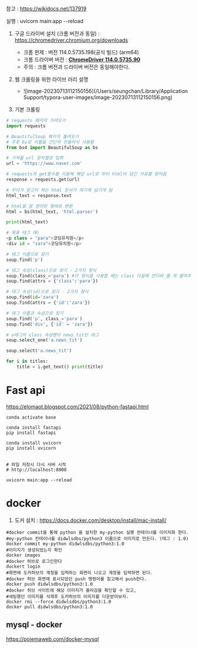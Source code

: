 참고 : https://wikidocs.net/137919

실행 : uvicorn main:app --reload

1. 구글 드라이버 설치 (크롬 버전과 동일) : https://chromedriver.chromium.org/downloads
   - 크롬 현제 : 버전 114.0.5735.198(공식 빌드) (arm64)
   - 크롬 드라이버 버전 : [**ChromeDriver 114.0.5735.90**](https://chromedriver.storage.googleapis.com/index.html?path=114.0.5735.90/)
   - 주의 : 크롬 버전과 드라이버 버전은 동일해야한다.
2. 웹 크롤링을 위한 라이브 러리 설명
   - ![image-20230713112150156](/Users/seungchan/Library/Application Support/typora-user-images/image-20230713112150156.png)



3. 기본 크롤링

```python
# requests 패키지 가져오기
import requests               

# BeautifulSoup 패키지 불러오기
# 주로 bs로 이름을 간단히 만들어서 사용함
from bs4 import BeautifulSoup as bs

# 가져올 url 문자열로 입력
url = 'https://www.naver.com'  

# requests의 get함수를 이용해 해당 url로 부터 html이 담긴 자료를 받아옴
response = requests.get(url)    

# 우리가 얻고자 하는 html 문서가 여기에 담기게 됨
html_text = response.text

# html을 잘 정리된 형태로 변환
html = bs(html_text, 'html.parser')

print(html_text)
```



```python
# 목표 태그 예)
<p class = "para">코딩유치원</p>
<div id = "zara">코딩유치원</p>

# 태그 이름으로 찾기
soup.find('p')

# 태그 속성(class)으로 찾기 - 2가지 형식
soup.find(class_='para') #이 형식을 사용할 때는 class 다음에 언더바_를 꼭 붙여주어야 한다
soup.find(attrs = {'class':'para'}) 

# 태그 속성(id)으로 찾기 - 2가지 형식
soup.find(id='zara') 
soup.find(attrs = {'id':'zara'})

# 태그 이름과 속성으로 찾기
soup.find('p', class_='para')
soup.find('div', {'id' = 'zara'})


```



```python
# a태그의 class 속성명이 news_tit인 태그 
soup.select_one('a.news_tit')

soup.select('a.news_tit')

for i in titles: 
    title = i.get_text() print(title)

```





# Fast api

https://elomaot.blogspot.com/2021/08/python-fastapi.html



```
conda activate base  

conda install fastapi
pip install fastapi  

conda install uvicorn
pip install uvicorn


# 파일 저장시 다시 서버 시작
# http://localhost:8000

uvicorn main:app --reload
```



# docker

1. 도커 설치 : https://docs.docker.com/desktop/install/mac-install/

```
#docker commit을 통해 python 을 설치한 my-python 실행 컨테이너를 이미지화 한다.
#my-python 컨테이너를 didwlsdbs/python3 이름으로 이미지로 만든다. (태그 : 1.0)
docker commit my-python didwlsdbs/python3:1.0
#이미지가 생성되었는지 확인 
docker images
#docker 허브로 로그인한다
dockert login
#화면에 도커허브의 계정을 입력하는 화면이 나오고 계정을 입력하면 된다. 
#docker 허브 화면에 표시되었던 push 명령어를 참고해서 push한다. 
docker push didwlsdbs/python3:1.0
#docker 허브 사이트에 해당 이미지가 올라감을 확인할 수 있고, 
#세팅했던 이미지를 삭제후 도커허브의 이미지를 다운받아보자.
docker rmi --force didwlsdbs/python3:1.0
docker pull didwlsdbs/python3:1.0
```

## mysql - docker

https://poiemaweb.com/docker-mysql
